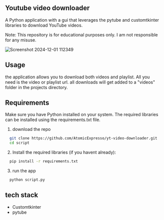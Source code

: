 ## Youtube video downloader
A Python application with a gui that leverages the pytube and customtkinter libraries to download YouTube videos.

Note: This repository is for educational purposes only. I am not responsible for any misuse.

![Screenshot 2024-12-01 112349](https://github.com/user-attachments/assets/a95628be-025c-48f4-9192-f15815c9862f)


## Usage
the application allows you to download both videos and playlist. All you need is the video or playlist url. 
all downloads will get added to a "videos" folder in the projects directory.

## Requirements
Make sure you have Python installed on your system. The required libraries can be installed using the requirements.txt file.

1. download the repo
```bash
  git clone https://github.com/AtomicExpresso/yt-video-downloader.git
  cd script
```
2. Install the required libraries (if you havent already):
```bash
  pip install -r requirements.txt
```
3. run the app
```bash
  python script.py
```

## tech stack
- Customtkinter
- pytube

